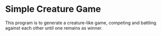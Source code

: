 # Simple Creature Game
 This program is to generate a creature-like game, competing and battling against each other until one remains as winner.

